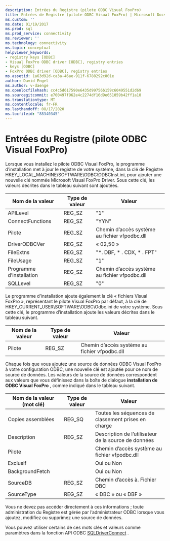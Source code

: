 ```yaml
---
description: Entrées du Registre (pilote ODBC Visual FoxPro)
title: Entrées de Registre (pilote ODBC Visual FoxPro) | Microsoft Docs
ms.custom: ''
ms.date: 01/19/2017
ms.prod: sql
ms.prod_service: connectivity
ms.reviewer: ''
ms.technology: connectivity
ms.topic: conceptual
helpviewer_keywords:
- registry keys [ODBC]
- Visual FoxPro ODBC driver [ODBC], registry entries
- keys [ODBC]
- FoxPro ODBC driver [ODBC], registry entries
ms.assetid: 1a63d92d-ca3a-46ae-911f-6788292c801e
author: David-Engel
ms.author: v-daenge
ms.openlocfilehash: cc4c5d617590e6435d99756b159c6049551d2d69
ms.sourcegitcommit: e700497f962e4c2274df16d9e651059b42ff1a10
ms.translationtype: MT
ms.contentlocale: fr-FR
ms.lasthandoff: 08/17/2020
ms.locfileid: "88340345"
---
```

# <a name="registry-entries-visual-foxpro-odbc-driver"></a>Entrées du Registre (pilote ODBC Visual FoxPro)
Lorsque vous installez le pilote ODBC Visual FoxPro, le programme d’installation met à jour le registre de votre système, dans la clé de Registre HKEY_LOCAL_MACHINE\SOFTWARE\ODBC\ODBCInst.ini, pour ajouter une nouvelle clé nommée Microsoft Visual FoxPro Driver. Sous cette clé, les valeurs décrites dans le tableau suivant sont ajoutées.  
  
|Nom de la valeur|Type de valeur|Valeur|  
|----------------|----------------|-----------|  
|APILevel|REG_SZ|"1"|  
|ConnectFunctions|REG_SZ|"YYN"|  
|Pilote|REG_SZ|Chemin d’accès système au fichier vfpodbc.dll|  
|DriverODBCVer|REG_SZ|« 02,50 »|  
|FileExtns|REG_SZ|"*. DBF, \* . CDX, \* . FPT"|  
|FileUsage|REG_SZ|"1"|  
|Programme d’installation|REG_SZ|Chemin d’accès système au fichier vfpodbc.dll|  
|SQLLevel|REG_SZ|"0"|  
  
 Le programme d’installation ajoute également la clé « fichiers Visual FoxPro », représentant le pilote Visual FoxPro par défaut, à la clé de HKEY_CURRENT_USER\SOFTWARE\ODBC\Odbc.ini de votre système. Sous cette clé, le programme d’installation ajoute les valeurs décrites dans le tableau suivant.  
  
|Nom de la valeur|Type de valeur|Valeur|  
|----------------|----------------|-----------|  
|Pilote|REG_SZ|Chemin d’accès système au fichier vfpodbc.dll|  
  
 Chaque fois que vous ajoutez une source de données ODBC Visual FoxPro à votre configuration ODBC, une nouvelle clé est ajoutée pour ce nom de source de données. Les valeurs de la source de données correspondent aux valeurs que vous définissez dans la boîte de dialogue **installation de ODBC Visual FoxPro** , comme indiqué dans le tableau suivant.  
  
|Nom de la valeur (mot clé)|Type de valeur|Valeur|  
|----------------------------|----------------|-----------|  
|Copies assemblées|REG_SQ|Toutes les séquences de classement prises en charge|  
|Description|REG_SZ|Description de l’utilisateur de la source de données|  
|Pilote||Chemin d’accès système au fichier vfpodbc.dll|  
|Exclusif||Oui ou Non|  
|BackgroundFetch||Oui ou Non|  
|SourceDB|REG_SZ|Chemin d’accès à. Fichier DBC|  
|SourceType|REG_SZ|« DBC » ou « DBF »|  
  
 Vous ne devez pas accéder directement à ces informations ; toute administration du Registre est gérée par l’administrateur ODBC lorsque vous ajoutez, modifiez ou supprimez une source de données.  
  
 Vous pouvez utiliser certains de ces mots clés et valeurs comme paramètres dans la fonction API ODBC [SQLDriverConnect](../../odbc/microsoft/sqldriverconnect-visual-foxpro-odbc-driver.md) .
